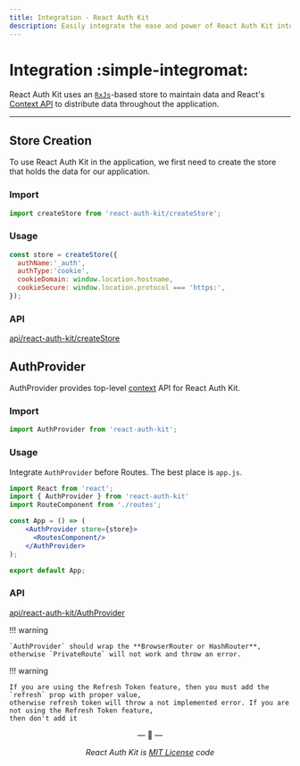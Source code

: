 ```yaml
---
title: Integration - React Auth Kit
description: Easily integrate the ease and power of React Auth Kit into your React Web Application with just two lines of code.
---
```


# Integration :simple-integromat:

React Auth Kit uses an [`RxJs`](https://rxjs.dev/)-based store to maintain data and React's [Context API](https://react.dev/reference/react/createContext) to distribute data throughout the application.

<div data-ea-publisher="authkitarkadipme" data-ea-type="text" id="integration"></div>

---

## Store Creation

To use React Auth Kit in the application, we first need to create the store that holds the data for our application.

### Import

```js title="Import createStore in your app"
import createStore from 'react-auth-kit/createStore';
```

### Usage

```js title="Create Store"
const store = createStore({
  authName:'_auth',
  authType:'cookie',
  cookieDomain: window.location.hostname,
  cookieSecure: window.location.protocol === 'https:',
});
```

### API

[api/react-auth-kit/createStore](./../reference/react-auth-kit/createStore.md)

## AuthProvider

AuthProvider provides top-level [context](https://reactjs.org/docs/context.html) API for React Auth Kit.

### Import

```js title="Import AuthProvider in your app"
import AuthProvider from 'react-auth-kit';
```

### Usage

Integrate `AuthProvider` before Routes. The best place is `app.js`.

```jsx title="app.js" hl_lines="6 7 8"
import React from 'react';
import { AuthProvider } from 'react-auth-kit'
import RouteComponent from './routes';

const App = () => (
    <AuthProvider store={store}>
      <RoutesComponent/>
    </AuthProvider>
);

export default App;
```

### API

[api/react-auth-kit/AuthProvider](./../reference/react-auth-kit/authprovider.md)

!!! warning

    `AuthProvider` should wrap the **BrowserRouter or HashRouter**,
    otherwise `PrivateRoute` will not work and throw an error.

!!! warning

    If you are using the Refresh Token feature, then you must add the `refresh` prop with proper value,
    otherwise refresh token will throw a not implemented error. If you are not using the Refresh Token feature,
    then don't add it

<p align="center">&mdash; 🔑  &mdash;</p>
<p align="center"><i>React Auth Kit is <a href="https://github.com/react-auth-kit/react-auth-kit/blob/master/LICENSE">MIT License</a> code</i></p>
